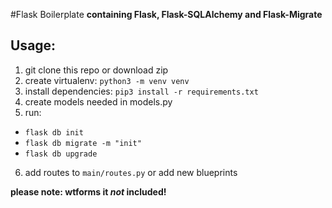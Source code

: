 #Flask Boilerplate
**containing Flask, Flask-SQLAlchemy and Flask-Migrate**

## Usage:
1. git clone this repo or download zip
2. create virtualenv: `python3 -m venv venv`
3. install dependencies: `pip3 install -r requirements.txt`
4. create models needed in models.py
5. run:
* `flask db init`
* `flask db migrate -m "init"`
* `flask db upgrade`
6. add routes to `main/routes.py` or add new blueprints

  **please note: wtforms it _not_ included!**
